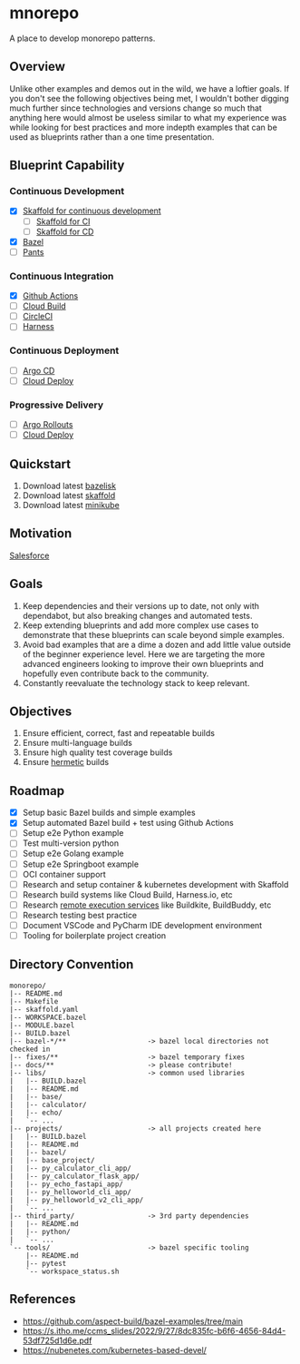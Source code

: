 # mnorepo

A place to develop monorepo patterns.

## Overview

Unlike other examples and demos out in the wild, we have a loftier goals. If you don't see the following objectives being met, I wouldn't bother digging much further since technologies and versions change so much that anything here would almost be useless similar to what my experience was while looking for best practices and more indepth examples that can be used as blueprints rather than a one time presentation.

## Blueprint Capability

### Continuous Development

- [x] [Skaffold for continuous development](https://skaffold.dev/docs/quickstart/#use-skaffold-for-continuous-development)
    - [ ] [Skaffold for CI](https://skaffold.dev/docs/quickstart/#use-skaffold-for-continuous-integration)
    - [ ] [Skaffold for CD](https://skaffold.dev/docs/quickstart/#use-skaffold-for-continuous-delivery)
- [x] [Bazel]()
- [ ] [Pants]()

### Continuous Integration

- [x] [Github Actions](https://docs.github.com/en/actions)
- [ ] [Cloud Build](https://cloud.google.com/build)
- [ ] [CircleCI](https://circleci.com/)
- [ ] [Harness](https://www.harness.io/)

### Continuous Deployment

- [ ] [Argo CD](https://github.com/argoproj/argo-cd)
- [ ] [Cloud Deploy](https://cloud.google.com/deploy)

### Progressive Delivery

- [ ] [Argo Rollouts](https://github.com/argoproj/argo-rollouts)
- [ ] [Cloud Deploy](https://cloud.google.com/deploy)

## Quickstart

1. Download latest [bazelisk](https://bazel.build/install/bazelisk)
1. Download latest [skaffold](https://skaffold.dev/docs/install/)
1. Download latest [minikube](https://minikube.sigs.k8s.io/docs/start/)

## Motivation

[Salesforce](https://www.youtube.com/watch?v=KZIYdxsRp4w)

## Goals

1. Keep dependencies and their versions up to date, not only with dependabot, but also breaking changes and automated tests.
1. Keep extending blueprints and add more complex use cases to demonstrate that these blueprints can scale beyond simple examples.
1. Avoid bad examples that are a dime a dozen and add little value outside of the beginner experience level. Here we are targeting the more advanced engineers looking to improve their own blueprints and hopefully even contribute back to the community.
1. Constantly reevaluate the technology stack to keep relevant.

## Objectives

1. Ensure efficient, correct, fast and repeatable builds
1. Ensure multi-language builds
1. Ensure high quality test coverage builds
1. Ensure [hermetic](https://bazel.build/basics/hermeticity) builds

## Roadmap

- [x] Setup basic Bazel builds and simple examples
- [x] Setup automated Bazel build + test using Github Actions
- [ ] Setup e2e Python example
- [ ] Test multi-version python
- [ ] Setup e2e Golang example
- [ ] Setup e2e Springboot example
- [ ] OCI container support
- [ ] Research and setup container & kubernetes development with Skaffold
- [ ] Research build systems like Cloud Build, Harness.io, etc
- [ ] Research [remote execution services](https://bazel.build/community/remote-execution-services) like Buildkite, BuildBuddy, etc
- [ ] Research testing best practice
- [ ] Document VSCode and PyCharm IDE development environment
- [ ] Tooling for boilerplate project creation

## Directory Convention

```
monorepo/
|-- README.md
|-- Makefile
|-- skaffold.yaml
|-- WORKSPACE.bazel
|-- MODULE.bazel
|-- BUILD.bazel
|-- bazel-*/**                    -> bazel local directories not checked in
|-- fixes/**                      -> bazel temporary fixes
|-- docs/**                       -> please contribute!
|-- libs/                         -> common used libraries
|   |-- BUILD.bazel
|   |-- README.md
|   |-- base/
|   |-- calculator/
|   |-- echo/
|   `-- ...
|-- projects/                     -> all projects created here
|   |-- BUILD.bazel
|   |-- README.md
|   |-- bazel/
|   |-- base_project/
|   |-- py_calculator_cli_app/
|   |-- py_calculator_flask_app/
|   |-- py_echo_fastapi_app/
|   |-- py_helloworld_cli_app/
|   |-- py_helloworld_v2_cli_app/
|   `-- ...
|-- third_party/                  -> 3rd party dependencies
|   |-- README.md
|   |-- python/
|   `-- ...
`-- tools/                        -> bazel specific tooling
    |-- README.md
    |-- pytest
    `-- workspace_status.sh
```

## References

- https://github.com/aspect-build/bazel-examples/tree/main
- https://s.itho.me/ccms_slides/2022/9/27/8dc835fc-b6f6-4656-84d4-53df725d1d6e.pdf
- https://nubenetes.com/kubernetes-based-devel/

